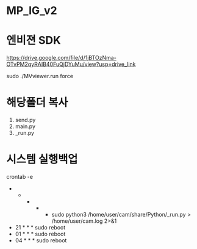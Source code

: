 # MP_IG_v2
# 엔비젼 SDK
https://drive.google.com/file/d/1jBTOzNma-OTvPM2qyRAIB40FuQjDYuMu/view?usp=drive_link

sudo ./MVviewer.run force 

# 해당폴더 복사
1. send.py
2. main.py
3. _run.py

# 시스템 실행백업
crontab -e
* * * * * sudo python3 /home/user/cam/share/Python/_run.py > /home/user/cam.log 2>&1
* 21 * * * sudo reboot
* 01 * * * sudo reboot
* 04 * * * sudo reboot
